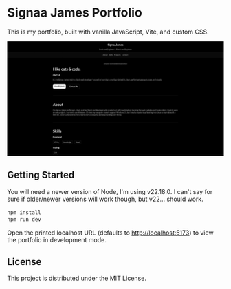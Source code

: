 # Signaa James Portfolio

This is my portfolio, built with vanilla JavaScript, Vite, and custom CSS.

![Minimalist portfolio preview](./Screenshot%202025-10-17%20at%2018-02-50%20Signaa%20James.png)

## Getting Started

You will need a newer version of Node, I'm using v22.18.0. I can't say for sure if older/newer versions will work though, but v22... should work.

```bash
npm install
npm run dev
```

Open the printed localhost URL (defaults to [http://localhost:5173](http://localhost:5173)) to view the portfolio in development mode.

## License

This project is distributed under the MIT License.
